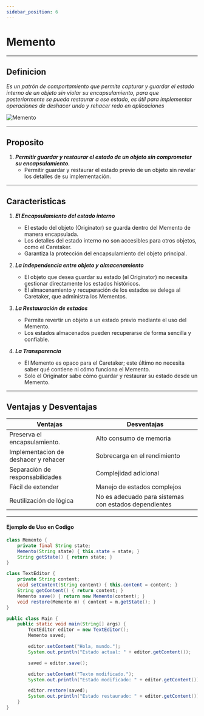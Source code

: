 ```yaml
---
sidebar_position: 6
---
```


# Memento

---
## Definicion

_Es un patrón de comportamiento que permite capturar y guardar el estado interno de un objeto sin violar su encapsulamiento, para que posteriormente se pueda restaurar a ese estado, es útil para implementar operaciones de deshacer undo y rehacer redo en aplicaciones_

![Memento](https://refactoring.guru/images/patterns/content/memento/memento-es.png?id=425d7fafd404116e99e93c3d8a04ec89)

---

## Proposito

1. **_Permitir guardar y restaurar el estado de un objeto sin comprometer su encapsulamiento._**
   - Permitir guardar y restaurar el estado previo de un objeto sin revelar los detalles de su implementación.

---

## Caracteristicas

1. **_El Encapsulamiento del estado interno_**
   - El estado del objeto (Originator) se guarda dentro del Memento de manera encapsulada.
   - Los detalles del estado interno no son accesibles para otros objetos, como el Caretaker.
   - Garantiza la protección del encapsulamiento del objeto principal.

2. **_La Independencia entre objeto y almacenamiento_**
   - El objeto que desea guardar su estado (el Originator) no necesita gestionar directamente los estados históricos.
   - El almacenamiento y recuperación de los estados se delega al Caretaker, que administra los Mementos.

3. **_La Restauración de estados_**
   - Permite revertir un objeto a un estado previo mediante el uso del Memento.
   - Los estados almacenados pueden recuperarse de forma sencilla y confiable.

4. **_La Transparencia_**
   - El Memento es opaco para el Caretaker; este último no necesita saber qué contiene ni cómo funciona el Memento.
   - Solo el Originator sabe cómo guardar y restaurar su estado desde un Memento.
---

## Ventajas y Desventajas

| **Ventajas** | **Desventajas** |
|--------------|--------------|
| Preserva el encapsulamiento.    | Alto consumo de memoria     |
| Implementacion de deshacer y rehacer      | Sobrecarga en el rendimiento      |
| Separación de responsabilidades    |  Complejidad adicional  |
| Fácil de extender    | Manejo de estados complejos   |
| Reutilización de lógica    | No es adecuado para sistemas con estados dependientes   |

---

#### Ejemplo de Uso en Codigo

``` java
class Memento {
    private final String state;
    Memento(String state) { this.state = state; }
    String getState() { return state; }
}

class TextEditor {
    private String content;
    void setContent(String content) { this.content = content; }
    String getContent() { return content; }
    Memento save() { return new Memento(content); }
    void restore(Memento m) { content = m.getState(); }
}

public class Main {
    public static void main(String[] args) {
        TextEditor editor = new TextEditor();
        Memento saved;

        editor.setContent("Hola, mundo.");
        System.out.println("Estado actual: " + editor.getContent());

        saved = editor.save();

        editor.setContent("Texto modificado.");
        System.out.println("Estado modificado: " + editor.getContent());

        editor.restore(saved); 
        System.out.println("Estado restaurado: " + editor.getContent());
    }
}

